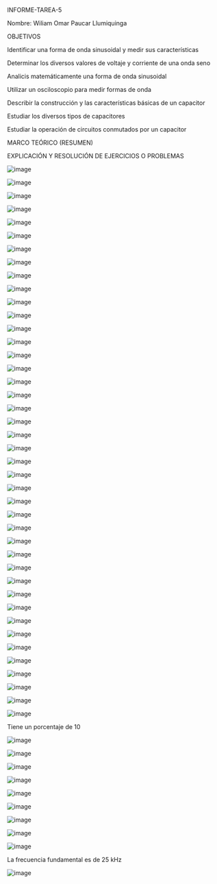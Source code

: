 INFORME-TAREA-5


Nombre: Wiliam Omar Paucar Llumiquinga


OBJETIVOS


Identificar una forma de onda sinusoidal y medir sus características


Determinar los diversos valores de voltaje y corriente de una onda seno


Analicis matemáticamente una forma de onda sinusoidal


Utilizar un osciloscopio para medir formas de
onda 


Describir la construcción y las características básicas de un capacitor 


Estudiar los diversos tipos de capacitores


Estudiar la operación de circuitos conmutados por
un capacitor


MARCO TEÓRICO (RESUMEN)


EXPLICACIÓN Y RESOLUCIÓN DE EJERCICIOS O PROBLEMAS

![image](https://user-images.githubusercontent.com/116781607/211217464-b0243889-0f39-49fe-ac5c-49da73a03cd5.png)


![image](https://user-images.githubusercontent.com/116781607/211217582-d568b890-590a-45c0-8d16-c89274291c9b.png)


![image](https://user-images.githubusercontent.com/116781607/211217601-80e233f8-6a20-48b8-8c6d-0ae3f508ee44.png)


![image](https://user-images.githubusercontent.com/116781607/211217620-44fd96bc-71e2-441e-a65c-041bd06340bc.png)


![image](https://user-images.githubusercontent.com/116781607/211217642-3d648d8d-f56e-48f2-b9ba-0757980c48df.png)

![image](https://user-images.githubusercontent.com/116781607/211217665-dd82f187-1828-4f7f-8acc-ad79f054bfe8.png)


![image](https://user-images.githubusercontent.com/116781607/211217683-b98855a1-656c-499e-9b8e-0ee6b8e9622e.png)


![image](https://user-images.githubusercontent.com/116781607/211217705-b3c50715-f09b-44d5-9372-93da472268bf.png)


![image](https://user-images.githubusercontent.com/116781607/211217720-5994a8bb-66f5-4041-b549-823e617e58e7.png)


![image](https://user-images.githubusercontent.com/116781607/211217730-5cf1e7c3-75ff-489f-bf41-2884de97c6c5.png)


![image](https://user-images.githubusercontent.com/116781607/211217746-589d0370-12ef-4186-b635-b299135d306b.png)


![image](https://user-images.githubusercontent.com/116781607/211217754-59160ae0-63d0-40ab-ab56-fb0fff0e316e.png)


![image](https://user-images.githubusercontent.com/116781607/211217760-0c80bb41-113a-4607-97ee-fdb898b7361f.png)


![image](https://user-images.githubusercontent.com/116781607/211217770-21f07b75-25eb-48bf-99f5-30125054e33e.png)


![image](https://user-images.githubusercontent.com/116781607/211217779-7bbc4a6b-b75b-4ae6-96a1-35ad07ff76e2.png)


![image](https://user-images.githubusercontent.com/116781607/211217808-98906f4f-0f20-45e2-a512-63cdd58b348a.png)


![image](https://user-images.githubusercontent.com/116781607/211217865-e5833e55-5730-483f-b630-f198a82f619c.png)


![image](https://user-images.githubusercontent.com/116781607/211217883-8a846f56-d60f-4e8d-bda8-0279d50ee17b.png)


![image](https://user-images.githubusercontent.com/116781607/211218421-1e1c8488-5ba6-4f21-bc5f-15f6672aebb8.png)


![image](https://user-images.githubusercontent.com/116781607/211218431-1f9f5b79-97a3-4df4-8b9b-ddce1cc2c10d.png)


![image](https://user-images.githubusercontent.com/116781607/211218446-d67fa1a2-7a46-4871-8999-9e5c0c8c150d.png)


![image](https://user-images.githubusercontent.com/116781607/211218473-588b122b-8aa5-46af-9762-49c186e6d1b4.png)


![image](https://user-images.githubusercontent.com/116781607/211218480-68d02136-c330-4705-ae1e-28bf453a48b9.png)


![image](https://user-images.githubusercontent.com/116781607/211218502-1f32eb17-f11d-4fd7-8ca3-149874d2f288.png)


![image](https://user-images.githubusercontent.com/116781607/211218652-de908b10-490b-47e8-b4b1-7f66d207acb3.png)


![image](https://user-images.githubusercontent.com/116781607/211218661-233bdcba-8204-4bbe-8ced-667f4d4d5478.png)


![image](https://user-images.githubusercontent.com/116781607/211218666-e163ae8d-1054-444d-9494-66997f264e87.png)


![image](https://user-images.githubusercontent.com/116781607/211218674-e1d7968f-7682-4eef-abaf-630aa864d0aa.png)


![image](https://user-images.githubusercontent.com/116781607/211218687-99de396d-75e8-433d-ba58-550fb8e7b425.png)


![image](https://user-images.githubusercontent.com/116781607/211218694-7243e6b5-ac56-4a61-a81c-4ed34d385599.png)


![image](https://user-images.githubusercontent.com/116781607/211218700-32bf678e-eafe-4a85-801b-d9967e4950a6.png)


![image](https://user-images.githubusercontent.com/116781607/211218716-d3df68d2-b701-417c-b784-2c8218643936.png)


![image](https://user-images.githubusercontent.com/116781607/211218725-8f55fa2b-af47-4417-ba60-dccaf236f1ae.png)

![image](https://user-images.githubusercontent.com/116781607/211218735-b3617652-d490-42a1-bc29-c9d9d82ca5c6.png)


![image](https://user-images.githubusercontent.com/116781607/211218742-bc0fdff0-6cb7-4434-a02a-c36a2a2b38f3.png)


![image](https://user-images.githubusercontent.com/116781607/211218754-779ebcae-518f-4408-8665-1e715cb430c6.png)


![image](https://user-images.githubusercontent.com/116781607/211218759-af129fef-9e24-40c4-9489-8bb45ff45380.png)


![image](https://user-images.githubusercontent.com/116781607/211218780-cedee617-fdf5-4518-870a-e6b249e5141f.png)


![image](https://user-images.githubusercontent.com/116781607/211218793-43464538-0714-456d-b3c6-04ff70d0a53c.png)


![image](https://user-images.githubusercontent.com/116781607/211218807-403e0be8-eff5-4d18-b140-fd1248addb5f.png)


![image](https://user-images.githubusercontent.com/116781607/211218845-5429600d-8ee9-4ce6-9448-872f358d70d0.png)


![image](https://user-images.githubusercontent.com/116781607/211218934-34bef2bc-b71b-448d-a8fd-ef0d8875064b.png)

Tiene un porcentaje de 10 

![image](https://user-images.githubusercontent.com/116781607/211218963-3751a350-e9da-4c7a-a27d-aaaeb42b5b56.png)

![image](https://user-images.githubusercontent.com/116781607/211218971-4f91f398-1c11-429e-ac68-b9919ddbdb19.png)


![image](https://user-images.githubusercontent.com/116781607/211218980-4549b760-2bce-4bf6-ac5f-0e8527e962b0.png)


![image](https://user-images.githubusercontent.com/116781607/211218985-a3ab731a-bc1c-420c-bf27-8823a9970120.png)


![image](https://user-images.githubusercontent.com/116781607/211219003-d7a2761b-3b59-4f6a-be4e-6c35583e0c75.png)


![image](https://user-images.githubusercontent.com/116781607/211219010-1e7f9fa2-8b7d-4b30-bddf-9972aa7e74c3.png)


![image](https://user-images.githubusercontent.com/116781607/211219028-5093e5ac-0473-415c-812e-6d07f3830eb4.png)

![image](https://user-images.githubusercontent.com/116781607/211219039-104322bb-885c-414b-9d7a-085d68870192.png)

![image](https://user-images.githubusercontent.com/116781607/211219050-78785fdd-063f-490d-bde8-b68c24a13330.png)

La frecuencia fundamental es de 25 kHz

![image](https://user-images.githubusercontent.com/116781607/211219091-c7f78e22-3f08-4782-aa6a-e08fb4f72ad9.png)






























